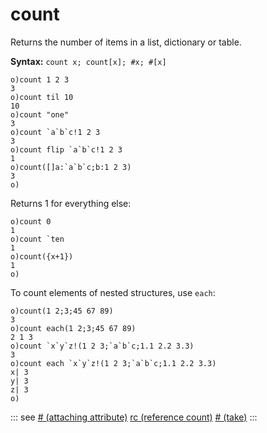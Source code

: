 # count

Returns the number of items in a list, dictionary or table.

**Syntax:** ```count x; count[x]; #x; #[x]```

```o
o)count 1 2 3
3
o)count til 10
10
o)count "one"
3
o)count `a`b`c!1 2 3
3
o)count flip `a`b`c!1 2 3
1
o)count([]a:`a`b`c;b:1 2 3)
3
o)
```

Returns 1 for everything else:

```o
o)count 0
1
o)count `ten
1
o)count({x+1})
1
o)
```

To count elements of nested structures, use `each`:

```o
o)count(1 2;3;45 67 89)
3
o)count each(1 2;3;45 67 89)
2 1 3
o)count `x`y`z!(1 2 3;`a`b`c;1.1 2.2 3.3)
3
o)count each `x`y`z!(1 2 3;`a`b`c;1.1 2.2 3.3)
x| 3
y| 3
z| 3
o)
```

::: see
[# (attaching attribute)](/reference/attr.md)
[rc (reference count)](/verbs/math/rc.md)
[# (take)](/verbs/list/take.md)
:::
